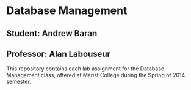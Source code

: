 Database Management
===================

Student: Andrew Baran
---------------------

Professor: Alan Labouseur
-------------------------

This repository contains each lab assignment for the Database Management class, offered at Marist College during the Spring of 2014 semester.
